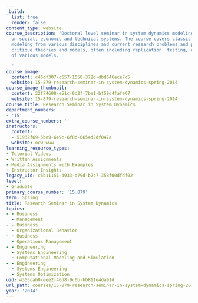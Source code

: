 ```yaml
---
_build:
  list: true
  render: false
content_type: website
course_description: 'Doctoral level seminar in system dynamics modeling with a focus
  on social, economic and technical systems. The course covers classic works in dynamic
  modeling from various disciplines and current research problems and papers. Participants
  critique theories and models, often including replication, testing, and improvement
  of various models.

  '
course_image:
  content: c46df307-c657-1550-372d-dbd646ece7d5
  website: 15-879-research-seminar-in-system-dynamics-spring-2014
course_image_thumbnail:
  content: 22f74608-e51c-0d2f-7be1-bf59d4fafe07
  website: 15-879-research-seminar-in-system-dynamics-spring-2014
course_title: Research Seminar in System Dynamics
department_numbers:
- '15'
extra_course_numbers: ''
instructors:
  content:
  - 51932f69-5be9-649c-6f8d-6654d2df047a
  website: ocw-www
learning_resource_types:
- Tutorial Videos
- Written Assignments
- Media Assignments with Examples
- Instructor Insights
legacy_uid: c6b11151-4933-d79d-b2c7-358f00dfdf02
level:
- Graduate
primary_course_number: '15.879'
term: Spring
title: Research Seminar in System Dynamics
topics:
- - Business
  - Management
- - Business
  - Organizational Behavior
- - Business
  - Operations Management
- - Engineering
  - Systems Engineering
  - Computational Modeling and Simulation
- - Engineering
  - Systems Engineering
  - Systems Optimization
uid: 4355cab0-eee2-46d8-9c6b-bb811e4da91d
url_path: courses/15-879-research-seminar-in-system-dynamics-spring-2014
year: '2014'
---
```

